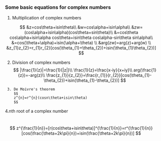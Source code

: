 ### Some basic equations for complex numbers

1. Multiplication of complex numbers

$$
&z=cos\theta+isin\theta\\
&w=cos\alpha+isin\alpha\\
&zw=(cos\alpha+isin\alpha)(cos\theta+sin\theta)\\
&=cos\theta cos\alpha+isin\alpha cos\theta+isin\theta cos\alpha-sin\theta sin\alpha\\
&=cos(\theta+\alpha)+isin(\alpha+\theta)
\\
&arg(zw)=arg(z)+arg(w)
\\
&z_{1}z_{2}=r_{1}r_{2}[cos(\theta_{1}+\theta_{2})+isin(\theta_{1}\theta_{2})]
$$

   2. Division of complex numbers
      $$
      |\frac{1}{z}|=\frac{1}{|z|}\\
      \frac{1}{z}=\frac{x-iy}{x+iy}\\
      arg(\frac{1}{z})=-arg(z)\\
      \frac{z_{1}}{z_{2}}=\frac{r_{1}}{r_{2}}[cos(\theta_{1}-\theta_{2})+isin(\theta_{1}-\theta_{2})]
      $$
      

     3. De Moivre's theorem
        $$
        z^{n}=r^{n}(cosn\theta+isin\theta)
        $$

   4.nth root of a complex number

​             
$$
z^{\frac{1}{n}}=[r(cos\theta+isin\theta)]^{\frac{1}{n}}=r^{\frac{1}{n}}[cos(\frac{\theta+2k\pi}{n})+isin(\frac{\theta+2k\pi}{n})]
$$


​       

